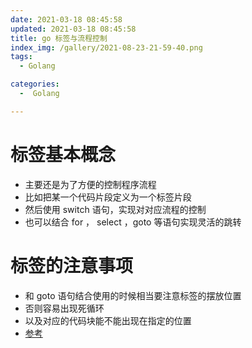 ```yaml
---
date: 2021-03-18 08:45:58
updated: 2021-03-18 08:45:58
title: go 标签与流程控制
index_img: /gallery/2021-08-23-21-59-40.png
tags: 
  - Golang

categories:
  -  Golang

---
```


# 标签基本概念

- 主要还是为了方便的控制程序流程
- 比如把某一个代码片段定义为一个标签片段
- 然后使用 switch 语句，实现对对应流程的控制
- 也可以结合 for ， select ，goto 等语句实现灵活的跳转

# 标签的注意事项

- 和 goto 语句结合使用的时候相当要注意标签的摆放位置
- 否则容易出现死循环
- 以及对应的代码块能不能出现在指定的位置
- [参考](/posts/code/go/流程控制/tag位置.go)


